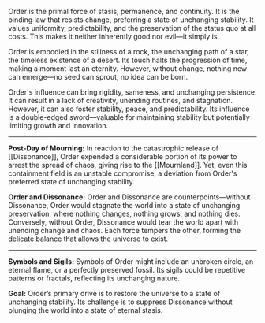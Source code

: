 Order is the primal force of stasis, permanence, and continuity. It is the binding law that resists change, preferring a state of unchanging stability. It values uniformity, predictability, and the preservation of the status quo at all costs. This makes it neither inherently good nor evil—it simply is.

Order is embodied in the stillness of a rock, the unchanging path of a star, the timeless existence of a desert. Its touch halts the progression of time, making a moment last an eternity. However, without change, nothing new can emerge—no seed can sprout, no idea can be born.

Order's influence can bring rigidity, sameness, and unchanging persistence. It can result in a lack of creativity, unending routines, and stagnation. However, it can also foster stability, peace, and predictability. Its influence is a double-edged sword—valuable for maintaining stability but potentially limiting growth and innovation.

---

**Post-Day of Mourning:** In reaction to the catastrophic release of [[Dissonance]], Order expended a considerable portion of its power to arrest the spread of chaos, giving rise to the [[Mournland]]. Yet, even this containment field is an unstable compromise, a deviation from Order's preferred state of unchanging stability.

**Order and Dissonance:** Order and Dissonance are counterpoints—without Dissonance, Order would stagnate the world into a state of unchanging preservation, where nothing changes, nothing grows, and nothing dies. Conversely, without Order, Dissonance would tear the world apart with unending change and chaos. Each force tempers the other, forming the delicate balance that allows the universe to exist.

---

**Symbols and Sigils:** Symbols of Order might include an unbroken circle, an eternal flame, or a perfectly preserved fossil. Its sigils could be repetitive patterns or fractals, reflecting its unchanging nature.

**Goal:** Order’s primary drive is to restore the universe to a state of unchanging stability. Its challenge is to suppress Dissonance without plunging the world into a state of eternal stasis.